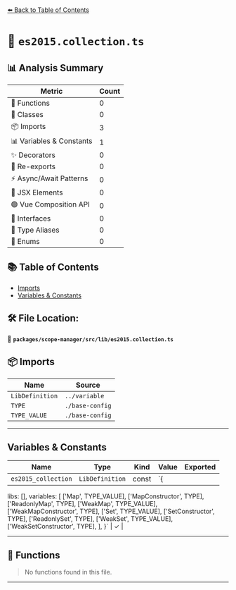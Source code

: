 [⬅️ Back to Table of Contents](../../../../index.md)

# 📄 `es2015.collection.ts`

## 📊 Analysis Summary

| Metric | Count |
|--------|-------|
| 🔧 Functions | 0 |
| 🧱 Classes | 0 |
| 📦 Imports | 3 |
| 📊 Variables & Constants | 1 |
| ✨ Decorators | 0 |
| 🔄 Re-exports | 0 |
| ⚡ Async/Await Patterns | 0 |
| 💠 JSX Elements | 0 |
| 🟢 Vue Composition API | 0 |
| 📐 Interfaces | 0 |
| 📑 Type Aliases | 0 |
| 🎯 Enums | 0 |

## 📚 Table of Contents

- [Imports](#imports)
- [Variables & Constants](#variables-constants)

## 🛠️ File Location:
📂 **`packages/scope-manager/src/lib/es2015.collection.ts`**

## 📦 Imports

| Name | Source |
|------|--------|
| `LibDefinition` | `../variable` |
| `TYPE` | `./base-config` |
| `TYPE_VALUE` | `./base-config` |


---

## Variables & Constants

| Name | Type | Kind | Value | Exported |
|------|------|------|-------|----------|
| `es2015_collection` | `LibDefinition` | const | `{
  libs: [],
  variables: [
    ['Map', TYPE_VALUE],
    ['MapConstructor', TYPE],
    ['ReadonlyMap', TYPE],
    ['WeakMap', TYPE_VALUE],
    ['WeakMapConstructor', TYPE],
    ['Set', TYPE_VALUE],
    ['SetConstructor', TYPE],
    ['ReadonlySet', TYPE],
    ['WeakSet', TYPE_VALUE],
    ['WeakSetConstructor', TYPE],
  ],
}` | ✓ |


---

## 🔧 Functions

> No functions found in this file.


---